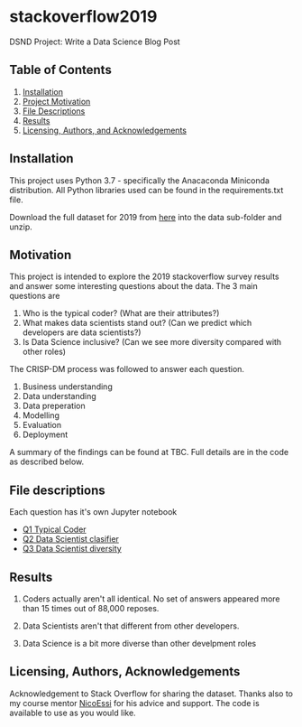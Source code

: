 # stackoverflow2019
 DSND Project: Write a Data Science Blog Post

## Table of Contents

1. [Installation](#installation)
2. [Project Motivation](#motivation)
3. [File Descriptions](#files)
4. [Results](#results)
5. [Licensing, Authors, and Acknowledgements](#licensing)


## Installation <a name="installation"></a>

This project uses Python 3.7 - specifically the Anacaconda Miniconda distribution. All Python libraries used can be found in the requirements.txt file.

Download the full dataset for 2019 from [here](https://insights.stackoverflow.com/survey) into the data sub-folder and unzip.


## Motivation <a name="motivation"></a>

This project is intended to explore the 2019 stackoverflow survey results and answer some interesting questions about the data. The 3 main questions are

1. Who is the typical coder? (What are their attributes?)
2. What makes data scientists stand out? (Can we predict which developers are data scientists?)
3. Is Data Science inclusive? (Can we see more diversity compared with other roles)

The CRISP-DM process was followed to answer each question.

1. Business understanding
2. Data understanding
3. Data preperation
4. Modelling
5. Evaluation
6. Deployment

A summary of the findings can be found at TBC. Full details are in the code as described below.


## File descriptions <a name="files"></a>

Each question has it's own Jupyter notebook

* [Q1 Typical Coder](Q1_Typical_Coder.ipynb)
* [Q2 Data Scientist clasifier](Q2_Data_Scientist_classifier.ipynb)
* [Q3 Data Scientist diversity](Q3_Data_Scientist_diversity.ipynb)


## Results <a name="results"></a>

1. Coders actually aren't all identical. No set of answers appeared more than 15 times out of 88,000 reposes.

2. Data Scientists aren't that different from other developers.

3. Data Science is a bit more diverse than other develpment roles


## Licensing, Authors, Acknowledgements <a name="licensing"></a>

Acknowledgement to Stack Overflow for sharing the dataset. Thanks also to my course mentor [NicoEssi](https://github.com/NicoEssi) for his advice and support. The code is available to use as you would like.